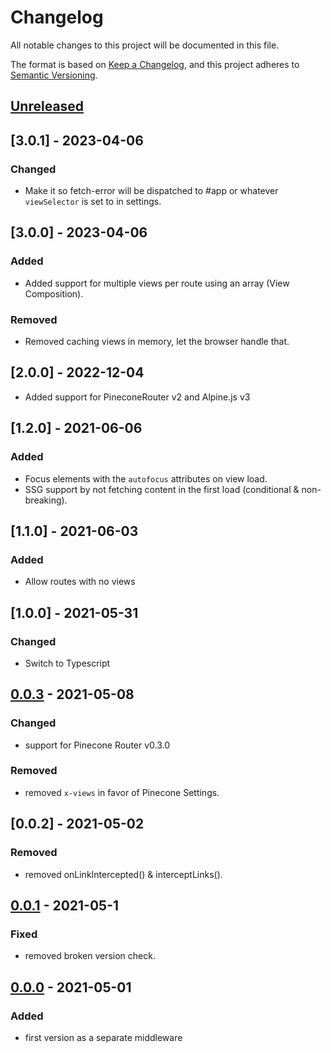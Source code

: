 # Changelog

All notable changes to this project will be documented in this file.

The format is based on [Keep a Changelog](https://keepachangelog.com/en/1.0.0/),
and this project adheres to [Semantic Versioning](https://semver.org/spec/v2.0.0.html).

## [Unreleased]

## [3.0.1] - 2023-04-06

### Changed

-   Make it so fetch-error will be dispatched to #app or whatever `viewSelector` is set to in settings.

## [3.0.0] - 2023-04-06

### Added

-   Added support for multiple views per route using an array (View Composition).

### Removed

-   Removed caching views in memory, let the browser handle that.

## [2.0.0] - 2022-12-04

-   Added support for PineconeRouter v2 and Alpine.js v3

## [1.2.0] - 2021-06-06

### Added

-   Focus elements with the `autofocus` attributes on view load.
-   SSG support by not fetching content in the first load (conditional & non-breaking).

## [1.1.0] - 2021-06-03

### Added

-   Allow routes with no views

## [1.0.0] - 2021-05-31

### Changed

-   Switch to Typescript

## [0.0.3] - 2021-05-08

### Changed

-   support for Pinecone Router v0.3.0

### Removed

-   removed `x-views` in favor of Pinecone Settings.

## [0.0.2] - 2021-05-02

### Removed

-   removed onLinkIntercepted() & interceptLinks().

## [0.0.1] - 2021-05-1

### Fixed

-   removed broken version check.

## [0.0.0] - 2021-05-01

### Added

-   first version as a separate middleware

[unreleased]: https://github.com/pinecone-router/middleware-views/compare/0.0.0...HEAD
[0.0.0]: https://github.com/pinecone-router/middleware-views/compare/0.0.0...0.0.0
[0.0.1]: https://github.com/pinecone-router/middleware-views/compare/0.0.0...0.0.1
[0.0.3]: https://github.com/pinecone-router/middleware-views/compare/0.0.1...0.0.3
[0.0.3]: https://github.com/pinecone-router/middleware-views/compare/0.0.3...1.0.0
